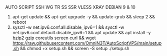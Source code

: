 AUTO SCRIPT SSH WG TR SS SSR VLESS XRAY DEBIAN 9 & 10
1. apt-get update && apt-get upgrade -y && update-grub && sleep 2 && reboot
2. sysctl -w net.ipv6.conf.all.disable_ipv6=1 && sysctl -w net.ipv6.conf.default.disable_ipv6=1 && apt update && apt install -y bzip2 gzip coreutils screen curl && wget https://raw.githubusercontent.com/OmniN3T/AutoScriptVPS/main/setup.sh && chmod +x setup.sh && screen -S setup ./setup.sh
